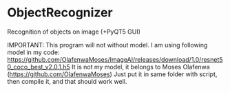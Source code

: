 # ObjectRecognizer
Recognition of objects on image (+PyQT5 GUI)

IMPORTANT: This program will not without model. I am using following model in my code: 
https://github.com/OlafenwaMoses/ImageAI/releases/download/1.0/resnet50_coco_best_v2.0.1.h5
It is not my model, it belongs to Moses Olafenwa (https://github.com/OlafenwaMoses)
Just put it in same folder with script, then compile it, and that should work well.
